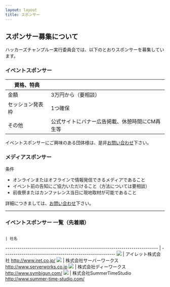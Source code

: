 ```yaml
---
layout: layout
title: スポンサー
---
```



スポンサー募集について
--------------------------------------------------------------------------------

ハッカーズチャンプルー実行委員会では、以下のとおりスポンサーを募集しています。

### イベントスポンサー

資格、特典       |                            |
---------------- | -------------------------- |
金額             | 3万円から（要相談）        |
セッション発表枠 | 1つ確保                    |
その他           | 公式サイトにバナー広告掲載、休憩時間にCM再生等 |

イベントスポンサーにご興味のある団体様は、是非[お問い合わせ](https://docs.google.com/forms/d/1MGJ4bVv8hpyXeLjvcGzZDpl838ZGHPA_plLqX_BJSbA/viewform)下さい。


### メディアスポンサー

条件

* オンラインまたはオフラインで情報発信できるメディアであること
* イベント前の告知にご協力いただけること（方法については要相談）
* 前夜祭またはカンファレンス当日に現地取材が可能であること

詳細につきましては、[お問い合わせ](https://docs.google.com/forms/d/1MGJ4bVv8hpyXeLjvcGzZDpl838ZGHPA_plLqX_BJSbA/viewform)下さい。

-----

### イベントスポンサー 一覧（先着順）
                                                                            | 社名
--------------------------------------------------------------------------- | -------------------------------------------------------
![](http://cdn.aws-plus.com/images/logo.gif)                                | アイレット株式会社 http://www.iret.co.jp/
![](http://www.serverworks.co.jp/wp-content/themes/wag/img/common/logo.gif) | 株式会社サーバーワークス http://www.serverworks.co.jp
![](http://www.symbigun.com/img/logo.png) | 株式会社ディーワークス http://www.symbigun.com/
![](http://www.summer-time-studio.com/images/top/logo.png) | 株式会社SummerTimeStudio http://www.summer-time-studio.com/
